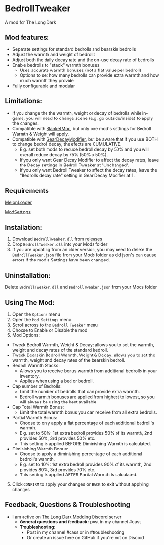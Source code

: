# BedrollTweaker
A mod for The Long Dark

## Mod features:
  * Separate settings for standard bedrolls and bearskin bedrolls
  * Adjust the warmth and weight of bedrolls
  * Adjust both the daily decay rate and the on-use decay rate of bedrolls
  * Enable bedrolls to "stack" warmth bonuses
      * Uses accurate warmth bonuses (not a flat value per bedroll)
      * Options to set how many bedrolls can provide extra warmth and how much warmth they provide
  * Fully configurable and modular

  ## Limitations:
  * If you change the the warmth, weight or decay of bedrolls while in-game, you will need to change scene (e.g. go outside/inside) to apply the changes.
  * Compatible with [BlanketMod](https://github.com/ds5678/BlanketMod), but only one mod's settings for Bedroll Warmth & Weight will apply.
  * Compatible with [GearDecayModifier](https://github.com/Xpazeman/tld-gear-decay-modifier), but be aware that if you use BOTH to change bedroll decay, the efects are CUMULATIVE. 
      * E.g. set both mods to reduce bedroll decay by 50% and you will overall reduce decay by 75% (50% x 50%). 
      * If you only want Gear Decay Modifier to affect the decay rates, leave the Decay settings in Bedroll Tweaker at 'Unchanged'.
      * If you only want Bedroll Tweaker to affect the decay rates, leave the "Bedrolls decay rate" setting in Gear Decay Modifier at 1.

## Requirements
[MelonLoader](https://github.com/HerpDerpinstine/MelonLoader/releases/latest/download/MelonLoader.Installer.exe)

[ModSettings](https://github.com/zeobviouslyfakeacc/ModSettings/releases)

## Installation:
1. Download ```BedrollTweaker.dll``` from [releases](https://github.com/GruffCassquatch/BedrollTweaker/releases)
2. Drop ```BedrollTweaker.dll``` into your Mods folder
3. If you are updating from an older version, you may need to delete the ```BedrollTweaker.json``` file from your Mods folder as old json's can cause errors if the mod's Settings have been changed.

## Uninstallation:
Delete ```BedrollTweaker.dll``` and ```BedrollTweaker.json``` from your Mods folder

## Using The Mod:
1. Open the ```Options``` menu
2. Open the ```Mod Settings``` menu
3. Scroll across to the ```Bedroll Tweaker``` menu
4. Choose to Enable or Disable the mod
5. Mod Options:
  * Tweak Bedroll Warmth, Weight & Decay: allows you to set the warmth, weight and decay rates of the standard bedroll.
  * Tweak Bearskin Bedroll Warmth, Weight & Decay: allows you to set the warmth, weight and decay rates of the bearskin bedroll.
  * Bedroll Warmth Stacks:
	* Allows you to receive bonus warmth from additional bedrolls in your inventory. 
	* Applies when using a bed or bedroll.
  * Cap number of Bedrolls:
	* Limit the number of bedrolls that can provide extra warmth.
	* Bedroll warmth bonuses are applied from highest to lowest, so you will always be using the best available
  * Cap Total Warmth Bonus:
	* Limit the total warmth bonus you can receive from all extra bedrolls.
  * Partial Warmth Bonus:
	* Choose to only apply a flat percentage of each additional bedroll's warmth.
	* E.g. set to 50%:  1st extra bedroll provides 50% of its warmth, 2nd provides 50%, 3rd provides 50% etc.
	* This setting is applied BEFORE Diminishing Warmth is calculated.
  * Diminishing Warmth Bonus:
	* Choose to apply a diminishing percentage of each additional bedroll's warmth.
	* E.g. set to 10%: 1st extra bedroll provides 90% of its warmth, 2nd provides 80%, 3rd provides 70% etc.
	* This setting is applied AFTER Partial Warmth is calculated.    
5. Click ```CONFIRM``` to apply your changes or ```BACK``` to exit without applying changes

## Feedback, Questions & Troubleshooting
* I am active on [The Long Dark Modding](https://discord.gg/QvFE7VV4WZ) Discord server
	* **General questions and feedback:** post in my channel #cass
	* **Troubleshooting:** 
		* Post in my channel #cass or in #troubleshooting 
		* Or create an issue here on GitHub if you're not on Discord
